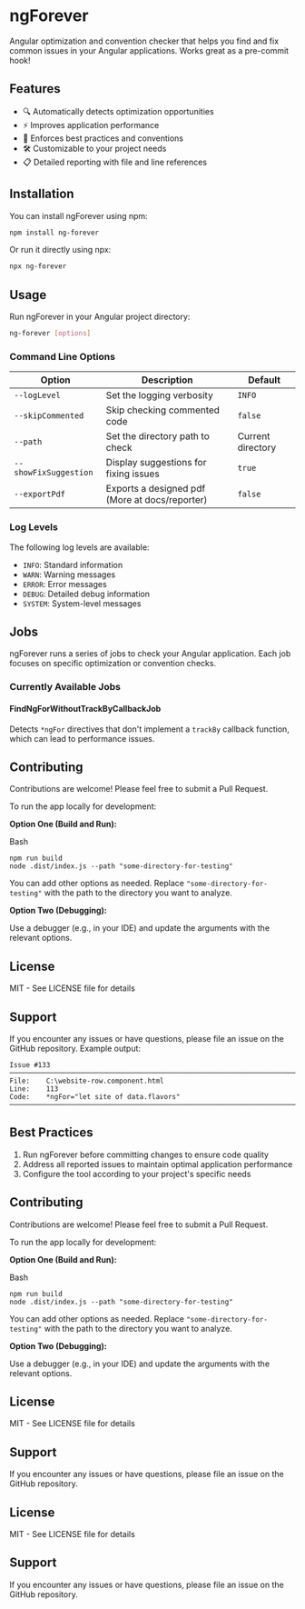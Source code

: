 # ngForever

Angular optimization and convention checker that helps you find and fix common issues in your Angular applications. Works great as a pre-commit hook!

## Features

- 🔍 Automatically detects optimization opportunities
- ⚡ Improves application performance
- 🎯 Enforces best practices and conventions
- 🛠️ Customizable to your project needs
- 📋 Detailed reporting with file and line references

## Installation

You can install ngForever using npm:

```bash
npm install ng-forever
```

Or run it directly using npx:

```bash
npx ng-forever
```

## Usage

Run ngForever in your Angular project directory:

```bash
ng-forever [options]
```

### Command Line Options

| Option               | Description                              | Default           |
|----------------------|------------------------------------------|-------------------|
| `--logLevel`          | Set the logging verbosity               | `INFO`            |
| `--skipCommented`     | Skip checking commented code            | `false`           |
| `--path`              | Set the directory path to check         | Current directory |
| `--showFixSuggestion` | Display suggestions for fixing issues  | `true`           |
| `--exportPdf` | Exports a designed pdf (More at docs/reporter)  | `false`           |
### Log Levels

The following log levels are available:
- `INFO`: Standard information
- `WARN`: Warning messages
- `ERROR`: Error messages
- `DEBUG`: Detailed debug information
- `SYSTEM`: System-level messages

## Jobs

ngForever runs a series of jobs to check your Angular application. Each job focuses on specific optimization or convention checks.

### Currently Available Jobs

#### FindNgForWithoutTrackByCallbackJob

Detects `*ngFor` directives that don't implement a `trackBy` callback function, which can lead to performance issues.

## Contributing

Contributions are welcome! Please feel free to submit a Pull Request.

To run the app locally for development:

**Option One (Build and Run):**

Bash

```
npm run build
node .dist/index.js --path "some-directory-for-testing"

```

You can add other options as needed. Replace `"some-directory-for-testing"` with the path to the directory you want to analyze.

**Option Two (Debugging):**

Use a debugger (e.g., in your IDE) and update the arguments with the relevant options.

## License

MIT - See LICENSE file for details

## Support

If you encounter any issues or have questions, please file an issue on the GitHub repository.
Example output:
```
Issue #133
────────────────────────────────────────────────────────────────────────────────
File:    C:\website-row.component.html
Line:    113
Code:    *ngFor="let site of data.flavors"
────────────────────────────────────────────────────────────────────────────────
```

## Best Practices

1. Run ngForever before committing changes to ensure code quality
2. Address all reported issues to maintain optimal application performance
3. Configure the tool according to your project's specific needs


## Contributing

Contributions are welcome! Please feel free to submit a Pull Request.

To run the app locally for development:

**Option One (Build and Run):**

Bash

```
npm run build
node .dist/index.js --path "some-directory-for-testing"

```

You can add other options as needed. Replace `"some-directory-for-testing"` with the path to the directory you want to analyze.

**Option Two (Debugging):**

Use a debugger (e.g., in your IDE) and update the arguments with the relevant options.

## License

MIT - See LICENSE file for details

## Support

If you encounter any issues or have questions, please file an issue on the GitHub repository.

## License

MIT - See LICENSE file for details

## Support

If you encounter any issues or have questions, please file an issue on the GitHub repository.
